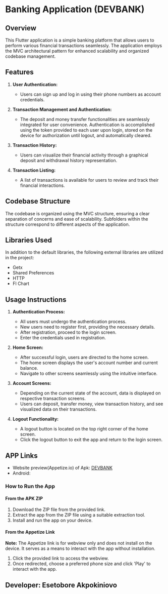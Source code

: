 # Banking Application (DEVBANK)

## Overview
This Flutter application is a simple banking platform that allows users to perform various financial transactions seamlessly. The application employs the MVC architectural pattern for enhanced scalability and organized codebase management.

## Features

1. **User Authentication:**
    - Users can sign up and log in using their phone numbers as account credentials.

2. **Transaction Management and Authentication:**
    - The deposit and money transfer functionalities are seamlessly integrated for user convenience. Authentication is accomplished using the token provided to each user upon login, stored on the device for authorization until logout, and automatically cleared.

3. **Transaction History:**
    - Users can visualize their financial activity through a graphical deposit and withdrawal history representation.

4. **Transaction Listing:**
    - A list of transactions is available for users to review and track their financial interactions.

## Codebase Structure
The codebase is organized using the MVC structure, ensuring a clear separation of concerns and ease of scalability. Subfolders within the structure correspond to different aspects of the application.

## Libraries Used

In addition to the default libraries, the following external libraries are utilized in the project:
- Getx
- Shared Preferences
- HTTP
- Fl Chart

## Usage Instructions

1. **Authentication Process:**
    - All users must undergo the authentication process.
    - New users need to register first, providing the necessary details.
    - After registration, proceed to the login screen.
    - Enter the credentials used in registration.

2. **Home Screen:**
    - After successful login, users are directed to the home screen.
    - The home screen displays the user's account number and current balance.
    - Navigate to other screens seamlessly using the intuitive interface.

3. **Account Screens:**
    - Depending on the current state of the account, data is displayed on respective transaction screens.
    - Users can deposit, transfer money, view transaction history, and see visualized data on their transactions.

4. **Logout Functionality:**
    - A logout button is located on the top right corner of the home screen.
    - Click the logout button to exit the app and return to the login screen.

## APP Links
* Website preview(Appetize.io) of Apk: <a href="">DEVBANK</a>
* Android:

### How to Run the App

#### From the APK ZIP

1. Download the ZIP file from the provided link.
2. Extract the app from the ZIP file using a suitable extraction tool.
3. Install and run the app on your device.

#### From the Appetize Link

**Note:** The Appetize link is for webview only and does not install on the device. It serves as a means to interact with the app without installation.

1. Click the provided link to access the webview.
2. Once redirected, choose a preferred phone size and click 'Play' to interact with the app.


## Developer: Esetobore Akpokiniovo
